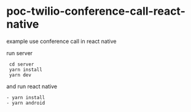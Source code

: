 # poc-twilio-conference-call-react-native
example use conference call in react native

run server 
```
 cd server
 yarn install
 yarn dev
```

and run react native
```
- yarn install
- yarn android
```
